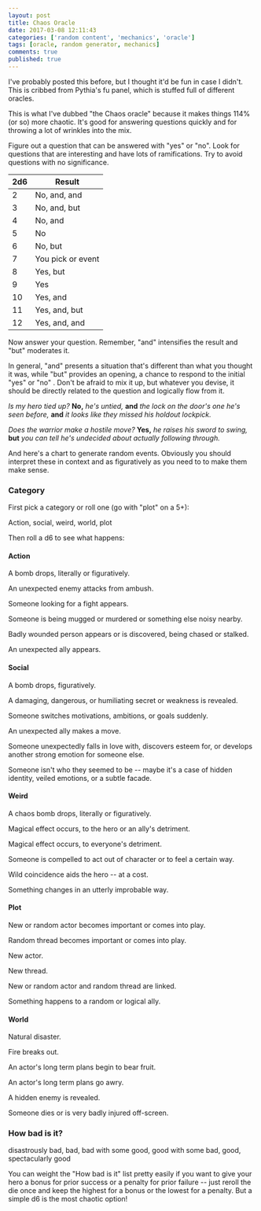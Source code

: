 ```yaml
---
layout: post
title: Chaos Oracle
date: 2017-03-08 12:11:43
categories: ['random content', 'mechanics', 'oracle']
tags: [oracle, random generator, mechanics]
comments: true
published: true
---
```


I've probably posted this before, but I thought it'd be fun in case I didn't. This is cribbed from Pythia's fu panel, which is stuffed full of different oracles.

This is what I've dubbed "the Chaos oracle" because it makes things 114% (or so) more chaotic. It's good for answering questions quickly and for throwing a lot of wrinkles into the mix.

<!--more-->

Figure out a question that can be answered with "yes" or "no". Look for questions that are interesting and have lots of ramifications. Try to avoid questions with no significance.

| 2d6 | Result |
| --- | ----- |
2 | No, and, and
3 | No, and, but
4 | No, and
5 | No
6 | No, but
7 | You pick or event
8 | Yes, but
9 | Yes
10 | Yes, and
11 | Yes, and, but
12 | Yes, and, and

Now answer your question. Remember, "and" intensifies the result and "but" moderates it.

 In general, "and" presents a situation that's different than what you thought it was, while "but" provides an opening, a chance to respond to the initial "yes" or "no" . Don't be afraid to mix it up, but whatever you devise, it should be directly related to the question and logically flow from it.

*Is my hero tied up?* **No,** *he's untied,* **and** *the lock on the door's one he's seen before,* **and** *it looks like they missed his holdout lockpick.*

*Does the warrior make a hostile move?* **Yes,** *he raises his sword to swing,* **but** *you can tell he's undecided about actually following through.*

And here's a chart to generate random events. Obviously you should interpret these in context and as figuratively as you need to to make them make sense.

### Category

First pick a category or roll one (go with "plot" on a 5+):

Action, social, weird, world, plot

Then roll a d6 to see what happens:

#### Action

 A bomb drops, literally or figuratively.

 An unexpected enemy attacks from ambush.

 Someone looking for a fight appears.

 Someone is being mugged or murdered or something else noisy nearby.

 Badly wounded person appears or is discovered, being chased or stalked.

 An unexpected ally appears.

#### Social

 A bomb drops, figuratively.

 A damaging, dangerous, or humiliating secret or weakness is revealed.

Someone switches motivations, ambitions, or goals suddenly.

 An unexpected ally makes a move.

 Someone unexpectedly falls in love with, discovers esteem for, or develops another strong emotion for someone else.

 Someone isn't who they seemed to be -- maybe it's a case of hidden identity, veiled emotions, or a subtle facade.

#### Weird

 A chaos bomb drops, literally or figuratively.

 Magical effect occurs, to the hero or an ally's detriment.

 Magical effect occurs, to everyone's detriment.

 Someone is compelled to act out of character or to feel a certain way.

 Wild coincidence aids the hero -- at a cost.

 Something changes in an utterly improbable way.

#### Plot

 New or random actor becomes important or comes into play.

 Random thread becomes important or comes into play.

 New actor.

 New thread.

 New or random actor and random thread are linked.

 Something happens to a random or logical ally.

#### World

 Natural disaster.

 Fire breaks out.

 An actor's long term plans begin to bear fruit.

 An actor's long term plans go awry.

 A hidden enemy is revealed.

 Someone dies or is very badly injured off-screen.

### How bad is it?

disastrously bad, bad, bad with some good, good with some bad, good, spectacularly good

You can weight the "How bad is it" list pretty easily if you want to give your hero a bonus for prior success or a penalty for prior failure -- just reroll the die once and keep the highest for a bonus or the lowest for a penalty. But a simple d6 is the most chaotic option!
